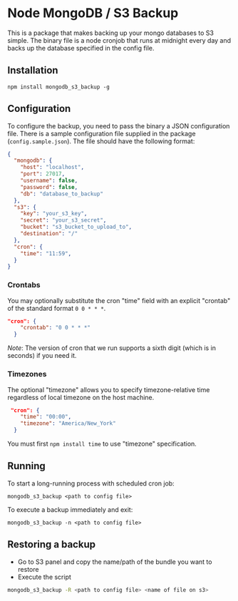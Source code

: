 # Node MongoDB / S3 Backup

This is a package that makes backing up your mongo databases to S3 simple.
The binary file is a node cronjob that runs at midnight every day and backs up
the database specified in the config file.

## Installation

    npm install mongodb_s3_backup -g

## Configuration

To configure the backup, you need to pass the binary a JSON configuration file.
There is a sample configuration file supplied in the package (`config.sample.json`).
The file should have the following format:

```json
{
  "mongodb": {
    "host": "localhost",
    "port": 27017,
    "username": false,
    "password": false,
    "db": "database_to_backup"
  },
  "s3": {
    "key": "your_s3_key",
    "secret": "your_s3_secret",
    "bucket": "s3_bucket_to_upload_to",
    "destination": "/"
  },
  "cron": {
    "time": "11:59",
  }
}
```

### Crontabs

You may optionally substitute the cron "time" field with an explicit "crontab"
of the standard format `0 0 * * *`.
```json
"cron": {
    "crontab": "0 0 * * *"
  }
```
*Note*: The version of cron that we run supports a sixth digit (which is in seconds) if
you need it.

### Timezones

The optional "timezone" allows you to specify timezone-relative time regardless
of local timezone on the host machine.

```json
 "cron": {
    "time": "00:00",
    "timezone": "America/New_York"
  }
```

You must first `npm install time` to use "timezone" specification.

## Running

To start a long-running process with scheduled cron job:

    mongodb_s3_backup <path to config file>

To execute a backup immediately and exit:

    mongodb_s3_backup -n <path to config file>

## Restoring a backup

* Go to S3 panel and copy the name/path of the bundle you want to restore
* Execute the script
```sh
mongodb_s3_backup -R <path to config file> <name of file on s3>
```
